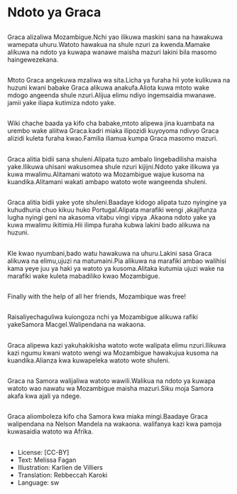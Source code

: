 # Ndoto ya Graca

##
Graca alizaliwa
Mozambigue.Nchi yao ilikuwa
maskini sana na hawakuwa
wamepata uhuru.Watoto
hawakua na shule nzuri za
kwenda.Mamake alikuwa na
ndoto ya kuwapa wanawe
maisha mazuri lakini bila
masomo haingewezekana.

##
Mtoto Graca angekuwa mzaliwa
wa sita.Licha ya furaha hii yote
kulikuwa na huzuni kwani
babake Graca alikuwa
anakufa.Aliota kuwa mtoto
wake mdogo angeenda shule
nzuri.Alijua elimu ndiyo
ingemsaidia mwanawe. jamii
yake iliapa kutimiza ndoto yake.

##
Wiki chache baada ya kifo cha
babake,mtoto alipewa jina
kuambata na urembo wake
aliitwa Graca.kadri miaka
ilipozidi kuyoyoma ndivyo Graca
alizidi kuleta furaha
kwao.Familia iliamua kumpa
Graca masomo mazuri.

##
Graca alitia bidii sana
shuleni.Alipata tuzo ambalo
lingebadilisha maisha
yake.Ilikuwa uhisani
wakusomea shule nzuri
kijijni.Ndoto yake ilikuwa ya
kuwa mwalimu.Alitamani
watoto wa Mozambigue wajue
kusoma na kuandika.Alitamani
wakati ambapo watoto wote
wangeenda shuleni.

##
Graca alitia bidii yake yote
shuleni.Baadaye kidogo alipata
tuzo nyingine ya kuhudhuria
chuo kikuu huko
Portugal.Alipata marafiki wengi
,akajifunza lugha nyingi geni na
akasoma vitabu vingi vipya
.Akaona ndoto yake ya kuwa
mwalimu ikitimia.Hii ilimpa
furaha kubwa lakini bado
alikuwa na huzuni.

##
Kle kwao nyumbani,bado watu
hawakuwa na uhuru.Lakini sasa
Graca alikuwa na elimu,ujuzi na
matumaini.Pia alikuwa na
marafiki ambao walihisi kama
yeye juu ya haki ya watoto ya
kusoma.Alitaka kutumia ujuzi
wake na marafiki wake kuleta
mabadiliko kwao Mozambigue.

##
Finally with the help of all her
friends, Mozambique was free!

##
Raisaliyechaguliwa kuiongoza
nchi ya Mozambigue alikuwa
rafiki yakeSamora
Macgel.Walipendana na
wakaona.

##
Graca alipewa kazi
yakuhakikisha watoto wote
walipata elimu nzuri.Ilikuwa kazi
ngumu kwani watoto wengi wa
Mozambigue hawakujua
kusoma na kuandika.Alianza
kwa kuwapeleka watoto wote
shuleni.

##
Graca na Samora walijaliwa
watoto wawili.Walikua na ndoto
ya kuwapa watoto wao nawatu
wa Mozambigue maisha
mazuri.Siku moja Samora akafa
kwa ajali ya ndege.

##
Graca aliomboleza kifo cha
Samora kwa miaka
mingi.Baadaye Graca
walipendana na Nelson Mandela
na wakaona. walifanya kazi kwa
pamoja kuwasaidia watoto wa
Afrika.

##

##
* License: [CC-BY]
* Text: Melissa Fagan
* Illustration: Karlien de Villiers
* Translation: Rebbeccah Karoki
* Language: sw

